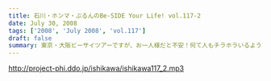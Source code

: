 ```yaml
---
title: 石川・ホンマ・ぶるんのBe-SIDE Your Life! vol.117-2
date: July 30, 2008
tags: ['2008', 'July 2008', 'vol.117']
draft: false
summary: 東京・大阪ビーサイツアーですが、お一人様だと不安！何て人もチラホラいるようですが、そんなアナタにもなかなか楽しんでいただける催事になる予定です。内容については・・・抱きしめる！？NAMAE
---
```


http://project-phi.ddo.jp/ishikawa/ishikawa117_2.mp3